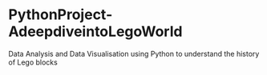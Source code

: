 # PythonProject-AdeepdiveintoLegoWorld
Data Analysis and Data Visualisation using Python to understand the history of Lego blocks
